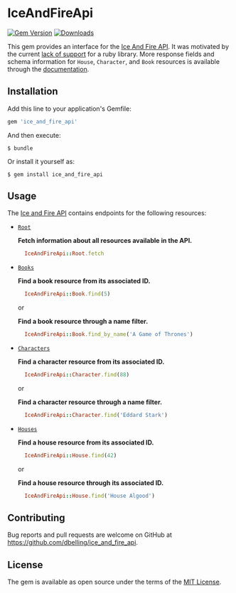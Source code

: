 # IceAndFireApi

[![Gem Version](https://badge.fury.io/rb/ice_and_fire_api.svg)](https://badge.fury.io/rb/ice_and_fire_api)
[![Downloads](https://img.shields.io/gem/dt/ice_and_fire_api.svg)](https://rubygems.org/gems/ice_and_fire_api)

This gem provides an interface for the [Ice And Fire API](https://anapioficeandfire.com/). It was motivated by the current [lack of support](https://anapioficeandfire.com/Documentation#library-elixir) for a ruby library. More response fields and schema information for `House`, `Character`, and `Book` resources is available through the [documentation](https://anapioficeandfire.com/Documentation#root).

## Installation

Add this line to your application's Gemfile:

```ruby
gem 'ice_and_fire_api'
```

And then execute:

    $ bundle

Or install it yourself as:

    $ gem install ice_and_fire_api

## Usage

The [Ice and Fire API](https://anapioficeandfire.com/) contains endpoints for the following resources:

  * [`Root`](https://anapioficeandfire.com/Documentation#root)

    **Fetch information about all resources available in the API.**

    ```ruby
      IceAndFireApi::Root.fetch
    ```

  * [`Books`](https://anapioficeandfire.com/Documentation#books)

    **Find a book resource from its associated ID.**

    ```ruby
      IceAndFireApi::Book.find(5)
    ```

    or

    **Find a book resource through a name filter.**

    ```ruby
      IceAndFireApi::Book.find_by_name('A Game of Thrones')
    ```
  * [`Characters`](https://anapioficeandfire.com/Documentation#characters)

    **Find a character resource from its associated ID.**

    ```ruby
      IceAndFireApi::Character.find(88)
    ```

    or

    **Find a character resource through a name filter.**

    ```ruby
      IceAndFireApi::Character.find('Eddard Stark')
    ```

  * [`Houses`](https://anapioficeandfire.com/Documentation#houses)

    **Find a house resource from its associated ID.**

    ```ruby
      IceAndFireApi::House.find(42)
    ```

    or

    **Find a house resource through its associated ID.**

    ```ruby
      IceAndFireApi::House.find('House Algood')
    ```

## Contributing

Bug reports and pull requests are welcome on GitHub at https://github.com/dbelling/ice_and_fire_api.

## License

The gem is available as open source under the terms of the [MIT License](http://opensource.org/licenses/MIT).
